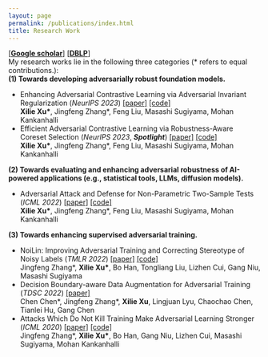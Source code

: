 ```yaml
---
layout: page
permalink: /publications/index.html
title: Research Work
---
```


[[**Google scholar**]](https://scholar.google.com/citations?hl=en&user=zea9MKUAAAAJ) [[**DBLP**]](https://dblp.org/pid/259/2327.html) <br/>
My research works lie in the following three categories (\* refers to equal contributions.): <br/>
**(1) Towards developing adversarially robust foundation models.**
- Enhancing Adversarial Contrastive Learning via Adversarial Invariant Regularization (*NeurIPS 2023*) [[paper]](https://arxiv.org/pdf/2305.00374.pdf) [[code]]() <br/> **Xilie Xu\***, Jingfeng Zhang\*, Feng Liu, Masashi Sugiyama, Mohan Kankanhalli
- Efficient Adversarial Contrastive Learning via Robustness-Aware Coreset Selection (*NeurIPS 2023*, ***Spotlight***) [[paper]](https://arxiv.org/pdf/2302.03857.pdf) [[code]]() <br/> **Xilie Xu\***, Jingfeng Zhang\*, Feng Liu, Masashi Sugiyama, Mohan Kankanhalli

**(2) Towards evaluating and enhancing adversarial robustness of AI-powered applications (e.g., statistical tools, LLMs, diffusion models).**
- Adversarial Attack and Defense for Non-Parametric Two-Sample Tests (*ICML 2022*) [[paper]](https://proceedings.mlr.press/v162/xu22m/xu22m.pdf) [[code]](https://github.com/GodXuxilie/Robust-TST) <br/> **Xilie Xu\***, Jingfeng Zhang\*, Feng Liu, Masashi Sugiyama, Mohan Kankanhalli

**(3) Towards enhancing supervised adversarial training.** 

- NoiLin: Improving Adversarial Training and Correcting Stereotype of Noisy Labels (*TMLR 2022*) [[paper]](https://openreview.net/pdf?id=zlQXV7xtZs) [[code]](https://github.com/zjfheart/NoiLIn) <br> Jingfeng Zhang\*, **Xilie Xu\***, Bo Han, Tongliang Liu, Lizhen Cui, Gang Niu, Masashi Sugiyama
- Decision Boundary-aware Data Augmentation for Adversarial Training (*TDSC 2022*) [[paper]](https://ieeexplore.ieee.org/abstract/document/9754227) <br/> Chen Chen\*, Jingfeng Zhang\*, **Xilie Xu**, Lingjuan Lyu, Chaochao Chen, Tianlei Hu, Gang Chen
- Attacks Which Do Not Kill Training Make Adversarial Learning Stronger (*ICML 2020*) [[paper]](https://proceedings.mlr.press/v119/zhang20z/zhang20z.pdf) [[code]](https://github.com/zjfheart/Friendly-Adversarial-Training) <br/> Jingfeng Zhang\*, **Xilie Xu\***, Bo Han, Gang Niu, Lizhen Cui, Masashi Sugiyama, Mohan Kankanhalli

<br>
